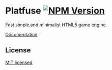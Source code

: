 # Platfuse **[![NPM Version](https://img.shields.io/npm/v/platfuse.svg?style=flat)](https://www.npmjs.org/package/platfuse)**

Fast simple and minimalist HTML5 game engine.

[Documentation](https://praghus.github.io/platfuse)

## License

[MIT licensed](./LICENSE).
